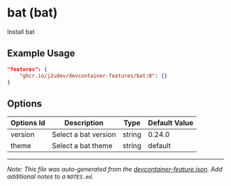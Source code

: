 
# bat (bat)

Install bat

## Example Usage

```json
"features": {
    "ghcr.io/j2udev/devcontainer-features/bat:0": {}
}
```

## Options

| Options Id | Description | Type | Default Value |
|-----|-----|-----|-----|
| version | Select a bat version | string | 0.24.0 |
| theme | Select a bat theme | string | default |



---

_Note: This file was auto-generated from the [devcontainer-feature.json](devcontainer-feature.json).  Add additional notes to a `NOTES.md`._
